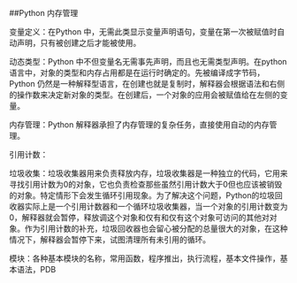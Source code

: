 ##Python 内存管理

变量定义：在Python 中，无需此类显示变量声明语句，变量在第一次被赋值时自动声明，只有被创建之后才能被使用。

动态类型：Python 中不但变量名无需事先声明，而且也无需类型声明。在python 语言中，对象的类型和内存占用都是在运行时确定的。先被编译成字节码，Python 仍然是一种解释型语言，在创建也就是复制时，解释器会根据语法和右侧的操作数来决定新对象的类型。在创建后，一个对象的应用会被赋值给在左侧的变量。

内存管理：Python 解释器承担了内存管理的复杂任务，直接使用自动的内存管理。

引用计数：

垃圾收集：垃圾收集器用来负责释放内存，垃圾收集器是一种独立的代码，它用来寻找引用计数为0的对象，它也负责检查那些虽然引用计数大于0但也应该被销毁的对象。特定情形下会发生循环引用现象。为了解决这个问题，Python的垃圾回收器实际上是一个引用计数器和一个循环垃圾收集器，当一个对象的引用计数变为0，解释器就会暂停，释放调这个对象和仅有和仅有这个对象可访问的其他对对象。作为引用计数的补充，垃圾回收器也会留心被分配的总量很大的对象，在这种情况下，解释器会暂停下来，试图清理所有未引用的循环。

模块：各种基本模块的名称，常用函数，程序推出，执行流程，基本文件操作，基本语法，PDB 